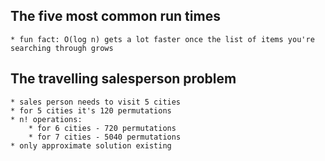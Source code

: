 ## The five most common run times 

    * fun fact: O(log n) gets a lot faster once the list of items you're searching through grows

## The travelling salesperson problem 
    * sales person needs to visit 5 cities 
    * for 5 cities it's 120 permutations
    * n! operations:
        * for 6 cities - 720 permutations
        * for 7 cities - 5040 permutations
    * only approximate solution existing 